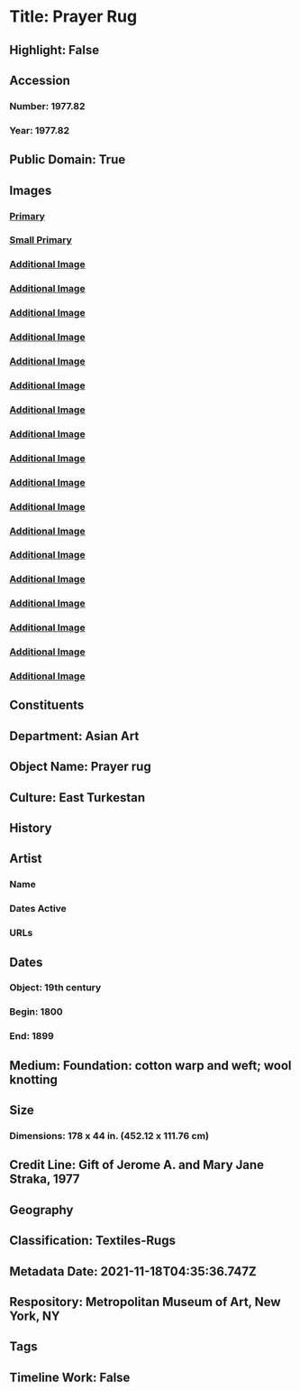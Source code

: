# Title: Prayer Rug
## Highlight: False
## Accession
### Number: 1977.82
### Year: 1977.82
## Public Domain: True
## Images
### [Primary](https://images.metmuseum.org/CRDImages/as/original/DP-22539-001.jpg)
### [Small Primary](https://images.metmuseum.org/CRDImages/as/web-large/DP-22539-001.jpg)
### [Additional Image](https://images.metmuseum.org/CRDImages/as/original/DP-22539-002.jpg)
### [Additional Image](https://images.metmuseum.org/CRDImages/as/original/DP-22539-003.jpg)
### [Additional Image](https://images.metmuseum.org/CRDImages/as/original/DP-22539-004.jpg)
### [Additional Image](https://images.metmuseum.org/CRDImages/as/original/DP-22539-005.jpg)
### [Additional Image](https://images.metmuseum.org/CRDImages/as/original/DP-22539-006.jpg)
### [Additional Image](https://images.metmuseum.org/CRDImages/as/original/DP-22539-007.jpg)
### [Additional Image](https://images.metmuseum.org/CRDImages/as/original/DP-22539-008.jpg)
### [Additional Image](https://images.metmuseum.org/CRDImages/as/original/DP-22539-009.jpg)
### [Additional Image](https://images.metmuseum.org/CRDImages/as/original/DP-22539-010.jpg)
### [Additional Image](https://images.metmuseum.org/CRDImages/as/original/DP-22539-011.jpg)
### [Additional Image](https://images.metmuseum.org/CRDImages/as/original/DP-22539-012.jpg)
### [Additional Image](https://images.metmuseum.org/CRDImages/as/original/DP-22539-013.jpg)
### [Additional Image](https://images.metmuseum.org/CRDImages/as/original/DP-22539-014.jpg)
### [Additional Image](https://images.metmuseum.org/CRDImages/as/original/DP-22539-015.jpg)
### [Additional Image](https://images.metmuseum.org/CRDImages/as/original/DP-22539-016.jpg)
### [Additional Image](https://images.metmuseum.org/CRDImages/as/original/DP-22539-017.jpg)
### [Additional Image](https://images.metmuseum.org/CRDImages/as/original/DP-22539-018.jpg)
### [Additional Image](https://images.metmuseum.org/CRDImages/as/original/DP-22539-019.jpg)
## Constituents
## Department: Asian Art
## Object Name: Prayer rug
## Culture: East Turkestan
## History
## Artist
### Name
### Dates Active
### URLs
## Dates
### Object: 19th century
### Begin: 1800
### End: 1899
## Medium: Foundation: cotton warp and weft; wool knotting
## Size
### Dimensions: 178 x 44 in. (452.12 x 111.76 cm)
## Credit Line: Gift of Jerome A. and Mary Jane Straka, 1977
## Geography
## Classification: Textiles-Rugs
## Metadata Date: 2021-11-18T04:35:36.747Z
## Respository: Metropolitan Museum of Art, New York, NY
## Tags
## Timeline Work: False